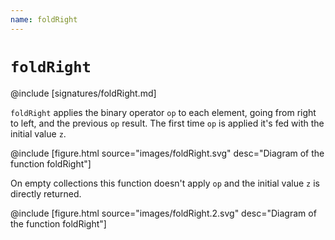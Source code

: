```yaml
---
name: foldRight
---
```


# `foldRight`

@include [signatures/foldRight.md]

`foldRight` applies the binary operator `op` to each element, going from right to left, and the previous `op` result. The first time `op` is applied it's fed with the initial value `z`.

@include [figure.html source="images/foldRight.svg" desc="Diagram of the function foldRight"]

On empty collections this function doesn't apply `op` and the initial value `z` is directly returned.

@include [figure.html source="images/foldRight.2.svg" desc="Diagram of the function foldRight"]

